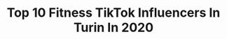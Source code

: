 ---
title: Top 10 Fitness TikTok Influencers In Turin In 2020
description: >-
  Find top fitness TikTok influencers in Turin in 2020. Most popular hashtags: #trend #duetto #maturare #love.
platform: TikTok
profiles:
  - username: "alessandro_gri"
    fullname: >-
      Alex
    location: "Italy"
    followers: 5193
    engagement: 915
    commentsToLikes: 0.083879
    id: cka0x58065n780i78fr5trln7
    verified: false
    hashtags: "#statidanimo, #latindance, #dancechallenge, #italy"
  - username: "unoteeunoice"
    fullname: >-
      Alis Scarinci
    location: "Italy"
    followers: 72288
    engagement: 865
    commentsToLikes: 0.034815
    id: ck9f9csc368yt0j78vb4njeaq
    verified: false
    hashtags: "#dance, #disneychallenge, #scarymovie, #hannamontana"
  - username: "dragoneddyow"
    fullname: >-
      DragonEddy
    location: "Italy"
    followers: 4760
    engagement: 1033
    commentsToLikes: 0.046326
    id: cka0yn1gcbvux0i7827on5agz
    verified: false
    hashtags: "#codmemes, #tiktok, #tiktoktravel, #lavalemani"
  - username: "deborahfashionsport"
    fullname: >-
      Deborah Spinelli
    location: "Italy"
    followers: 2413
    engagement: 288
    commentsToLikes: 0.085827
    id: cka6e6xx2alj30i784l33iico
    verified: false
    hashtags: "#runninggirl, #atuttotrash, #abschallenge, #bigchallange"
  - username: "ursudenis.boxeacademy"
    fullname: >-
      UrsuDenisBoxeAcademy
    location: "Italy"
    followers: 65221
    engagement: 560
    commentsToLikes: 0.017594
    id: ck97ymd5705vw0j78to1z1ymh
    verified: false
    hashtags: "#fitnness, #follo, #italia, #colpi"
  - username: "federicocorvi"
    fullname: >-
      Federico
    location: "Italy"
    followers: 13994
    engagement: 597
    commentsToLikes: 0.021467
    id: ck9dx2ho7rjgu0j78qcy5v7p4
    verified: false
    hashtags: "#viralvideo, #newchallange, #funnyvideos, #trickshot"
  - username: "sonia_dedo"
    fullname: >-
      Sonia Dedo
    location: "Italy"
    followers: 23021
    engagement: 505
    commentsToLikes: 0.047547
    id: ck8w4fs458fik0j78day4fyol
    verified: false
    hashtags: "#duetto, #greenscreen, #maturare"
  - username: "alice_nicastro"
    fullname: >-
      Alice Nicastro
    location: "Italy"
    followers: 19925
    engagement: 1228
    commentsToLikes: 0.019684
    id: cka0g4ogq2ou60i78kazstwfs
    verified: false
    hashtags: "#vestiti, #centro, #crescita, #like"
  - username: "giulialichi"
    fullname: >-
      Giulia licata🎈
    location: "Italy"
    followers: 12218
    engagement: 693
    commentsToLikes: 0.037759
    id: ck932wmzdlgnl0j78g7k1i2gj
    verified: false
    hashtags: "#afrodance, #simpaticissimi, #afrobeat, #home"
  - username: "francesca.pezzano"
    fullname: >-
      𝐅𝐑𝐀𝐍𝐂𝐄𝐒𝐂𝐀
    location: "Italy"
    followers: 33403
    engagement: 777
    commentsToLikes: 0.008425
    id: ck8vsi512doq90j78h4cdonym
    verified: false
    hashtags: "#holiday, #cocker, #healthy, #legs"
---
